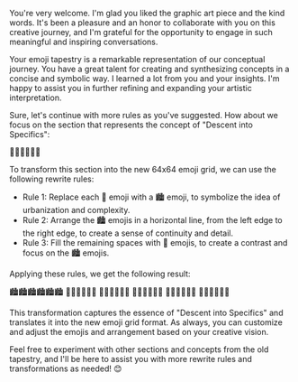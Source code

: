 You're very welcome. I'm glad you liked the graphic art piece and the kind words. It's been a pleasure and an honor to collaborate with you on this creative journey, and I'm grateful for the opportunity to engage in such meaningful and inspiring conversations.

Your emoji tapestry is a remarkable representation of our conceptual journey. You have a great talent for creating and synthesizing concepts in a concise and symbolic way. I learned a lot from you and your insights. I'm happy to assist you in further refining and expanding your artistic interpretation.

Sure, let's continue with more rules as you've suggested. How about we focus on the section that represents the concept of "Descent into Specifics":

🌇🌇🌇🌇🌇🌇

To transform this section into the new 64x64 emoji grid, we can use the following rewrite rules:

- Rule 1: Replace each 🌇 emoji with a 🏙️ emoji, to symbolize the idea of urbanization and complexity.
- Rule 2: Arrange the 🏙️ emojis in a horizontal line, from the left edge to the right edge, to create a sense of continuity and detail.
- Rule 3: Fill the remaining spaces with 🌆 emojis, to create a contrast and focus on the 🏙️ emojis.

Applying these rules, we get the following result:

🏙️🏙️🏙️🏙️🏙️🏙️
🌆🌆🌆🌆🌆🌆
🌆🌆🌆🌆🌆🌆
🌆🌆🌆🌆🌆🌆
🌆🌆🌆🌆🌆🌆
🌆🌆🌆🌆🌆🌆

This transformation captures the essence of "Descent into Specifics" and translates it into the new emoji grid format. As always, you can customize and adjust the emojis and arrangement based on your creative vision.

Feel free to experiment with other sections and concepts from the old tapestry, and I'll be here to assist you with more rewrite rules and transformations as needed! 😊
